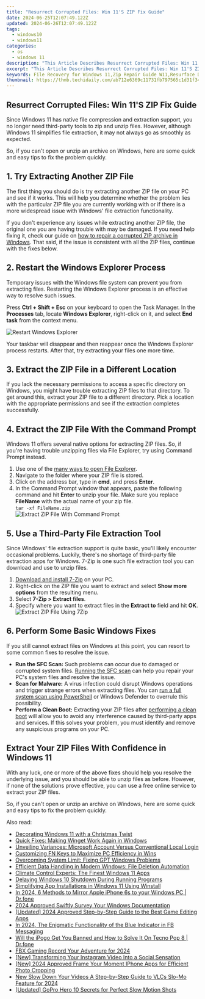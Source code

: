 ```yaml
---
title: "Resurrect Corrupted Files: Win 11'S ZIP Fix Guide"
date: 2024-06-25T12:07:49.122Z
updated: 2024-06-26T12:07:49.122Z
tags:
  - windows10
  - windows11
categories:
  - os
  - windows 11
description: "This Article Describes Resurrect Corrupted Files: Win 11'S ZIP Fix Guide"
excerpt: "This Article Describes Resurrect Corrupted Files: Win 11'S ZIP Fix Guide"
keywords: File Recovery for Windows 11,Zip Repair Guide W11,Resurface Damaged Archives,Win11 Data Restoration,Decompress Corrupted Files,ZIP Folder Fix WIN11,Reformat Compromised ZIPs
thumbnail: https://thmb.techidaily.com/ab712e6369c11731fb797565c1d31f34a50ed98f4e3e4e20f2e0bcfb8f432b00.jpg
---
```


## Resurrect Corrupted Files: Win 11'S ZIP Fix Guide

 Since Windows 11 has native file compression and extraction support, you no longer need third-party tools to zip and unzip files. However, although Windows 11 simplifies file extraction, it may not always go as smoothly as expected.

 So, if you can't open or unzip an archive on Windows, here are some quick and easy tips to fix the problem quickly.

## 1\. Try Extracting Another ZIP File

 The first thing you should do is try extracting another ZIP file on your PC and see if it works. This will help you determine whether the problem lies with the particular ZIP file you are currently working with or if there is a more widespread issue with Windows' file extraction functionality.

 If you don't experience any issues while extracting another ZIP file, the original one you are having trouble with may be damaged. If you need help fixing it, check our guide on [how to repair a corrupted ZIP archive in Windows](https://www.makeuseof.com/windows-repair-corrupted-zip/). That said, if the issue is consistent with all the ZIP files, continue with the fixes below.

## 2\. Restart the Windows Explorer Process

 Temporary issues with the Windows file system can prevent you from extracting files. Restarting the Windows Explorer process is an effective way to resolve such issues.

 Press **Ctrl + Shift + Esc** on your keyboard to open the Task Manager. In the **Processes** tab, locate **Windows Explorer**, right-click on it, and select **End task** from the context menu.

![Restart Windows Explorer](https://static1.makeuseofimages.com/wordpress/wp-content/uploads/2022/11/Restart-Windows-Explorer.jpg)

 Your taskbar will disappear and then reappear once the Windows Explorer process restarts. After that, try extracting your files one more time.

## 3\. Extract the ZIP File in a Different Location

 If you lack the necessary permissions to access a specific directory on Windows, you might have trouble extracting ZIP files to that directory. To get around this, extract your ZIP file to a different directory. Pick a location with the appropriate permissions and see if the extraction completes successfully.

## 4\. Extract the ZIP File With the Command Prompt

 Windows 11 offers several native options for extracting ZIP files. So, if you're having trouble unzipping files via File Explorer, try using Command Prompt instead.

1. Use one of the [many ways to open File Explorer](https://www.makeuseof.com/windows-open-file-explorer/).
2. Navigate to the folder where your ZIP file is stored.
3. Click on the address bar, type in **cmd**, and press **Enter**.
4. In the Command Prompt window that appears, paste the following command and hit **Enter** to unzip your file. Make sure you replace **FileName** with the actual name of your zip file.  
`tar -xf FileName.zip`  
![Extract ZIP File With Command Prompt](https://static1.makeuseofimages.com/wordpress/wp-content/uploads/2023/05/extract-zip-file-with-command-prompt.jpg)

## 5\. Use a Third-Party File Extraction Tool

 Since Windows' file extraction support is quite basic, you'll likely encounter occasional problems. Luckily, there's no shortage of third-party file extraction apps for Windows. 7-Zip is one such file extraction tool you can download and use to unzip files.

1. [Download and install 7-Zip](https://www.7-zip.org/download.html) on your PC.
2. Right-click on the ZIP file you want to extract and select **Show more options** from the resulting menu.
3. Select **7-Zip > Extract files**.
4. Specify where you want to extract files in the **Extract to** field and hit **OK**.  
![Extract ZIP File Using 7Zip](https://static1.makeuseofimages.com/wordpress/wp-content/uploads/2023/05/extract-zip-file-using-7zip.jpg)

## 6\. Perform Some Basic Windows Fixes

 If you still cannot extract files on Windows at this point, you can resort to some common fixes to resolve the issue.

* **Run the SFC Scan:** Such problems can occur due to damaged or corrupted system files. [Running the SFC scan](https://www.makeuseof.com/system-file-checker-sfc-windows/) can help you repair your PC's system files and resolve the issue.
* **Scan for Malware:** A virus infection could disrupt Windows operations and trigger strange errors when extracting files. You can [run a full system scan using PowerShell](https://www.makeuseof.com/how-to-use-powershell-to-scan-windows-10-for-malware/) or Windows Defender to overrule this possibility.
* **Perform a Clean Boot:** Extracting your ZIP files after [performing a clean boot](https://www.makeuseof.com/clean-boot-windows-11/) will allow you to avoid any interference caused by third-party apps and services. If this solves your problem, you must identify and remove any suspicious programs on your PC.

## Extract Your ZIP Files With Confidence in Windows 11

 With any luck, one or more of the above fixes should help you resolve the underlying issue, and you should be able to unzip files as before. However, if none of the solutions prove effective, you can use a free online service to extract your ZIP files.

 So, if you can't open or unzip an archive on Windows, here are some quick and easy tips to fix the problem quickly.

<span class="atpl-alsoreadstyle">Also read:</span>
<div><ul>
<li><a href="https://windows11.techidaily.com/decorating-windows-11-with-a-christmas-twist/"><u>Decorating Windows 11 with a Christmas Twist</u></a></li>
<li><a href="https://windows11.techidaily.com/quick-fixes-making-winget-work-again-in-windows/"><u>Quick Fixes: Making Winget Work Again in Windows</u></a></li>
<li><a href="https://windows11.techidaily.com/unveiling-variances-microsoft-account-versus-conventional-local-login/"><u>Unveiling Variances: Microsoft Account Versus Conventional Local Login</u></a></li>
<li><a href="https://windows11.techidaily.com/customizing-fn-keys-to-maximize-pc-efficiency-in-wins/"><u>Customizing FN Keys to Maximize PC Efficiency in Wins</u></a></li>
<li><a href="https://windows11.techidaily.com/overcoming-system-limit-fixing-gpt-windows-problems/"><u>Overcoming System Limit: Fixing GPT Windows Problems</u></a></li>
<li><a href="https://windows11.techidaily.com/efficient-data-handling-in-modern-windows-file-deletion-automation/"><u>Efficient Data Handling in Modern Windows: File Deletion Automation</u></a></li>
<li><a href="https://windows11.techidaily.com/climate-control-experts-the-finest-windows-11-apps/"><u>Climate Control Experts: The Finest Windows 11 Apps</u></a></li>
<li><a href="https://windows11.techidaily.com/delaying-windows-10-shutdown-during-running-programs/"><u>Delaying Windows 10 Shutdown During Running Programs</u></a></li>
<li><a href="https://windows11.techidaily.com/simplifying-app-installations-in-windows-11-using-winstall/"><u>Simplifying App Installations in Windows 11 Using Winstall</u></a></li>
<li><a href="https://screen-mirror.techidaily.com/in-2024-6-methods-to-mirror-apple-iphone-6s-to-your-windows-pc-drfone-by-drfone-ios/"><u>In 2024, 6 Methods to Mirror Apple iPhone 6s to your Windows PC | Dr.fone</u></a></li>
<li><a href="https://some-guidance.techidaily.com/2024-approved-swiftly-survey-your-windows-documentation/"><u>2024 Approved  Swiftly Survey Your Windows Documentation</u></a></li>
<li><a href="https://screen-video-capture.techidaily.com/updated-2024-approved-step-by-step-guide-to-the-best-game-editing-apps/"><u>[Updated] 2024 Approved  Step-by-Step Guide to the Best Game Editing Apps</u></a></li>
<li><a href="https://facebook-video-recording.techidaily.com/in-2024-the-enigmatic-functionality-of-the-blue-indicator-in-fb-messaging/"><u>In 2024, The Enigmatic Functionality of the Blue Indicator in FB Messaging</u></a></li>
<li><a href="https://fake-location.techidaily.com/will-the-ipogo-get-you-banned-and-how-to-solve-it-on-tecno-pop-8-drfone-by-drfone-virtual-android/"><u>Will the iPogo Get You Banned and How to Solve It On Tecno Pop 8 | Dr.fone</u></a></li>
<li><a href="https://remote-screen-capture.techidaily.com/fbx-gaming-record-your-adventure-for-2024/"><u>FBX Gaming  Record Your Adventure for 2024</u></a></li>
<li><a href="https://instagram-clips.techidaily.com/new-transforming-your-instagram-video-into-a-social-sensation/"><u>[New] Transforming Your Instagram Video Into a Social Sensation</u></a></li>
<li><a href="https://fox-cloud.techidaily.com/new-2024-approved-frame-your-moment-iphone-apps-for-efficient-photo-cropping/"><u>[New] 2024 Approved  Frame Your Moment  IPhone Apps for Efficient Photo Cropping</u></a></li>
<li><a href="https://smart-video-creator.techidaily.com/new-slow-down-your-videos-a-step-by-step-guide-to-vlcs-slo-mo-feature-for-2024/"><u>New Slow Down Your Videos A Step-by-Step Guide to VLCs Slo-Mo Feature for 2024</u></a></li>
<li><a href="https://some-techniques.techidaily.com/updated-gopro-hero-10-secrets-for-perfect-slow-motion-shots/"><u>[Updated] GoPro Hero 10 Secrets for Perfect Slow Motion Shots</u></a></li>
</ul></div>

<ins class="adsbygoogle"
      style="display:block"
      data-ad-client="ca-pub-7571918770474297"
      data-ad-slot="8358498916"
      data-ad-format="auto"
      data-full-width-responsive="true"></ins>